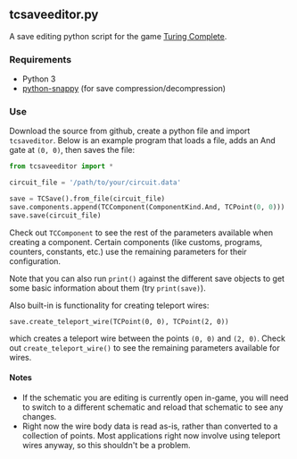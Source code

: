 
## tcsaveeditor.py
A save editing python script for the game [Turing Complete](https://store.steampowered.com/app/1444480/Turing_Complete/).

### Requirements
- Python 3
- [python-snappy](https://pypi.org/project/python-snappy/) (for save compression/decompression)

### Use
Download the source from github, create a python file and import `tcsaveditor`. Below is an example program that loads a file, adds an And gate at `(0, 0)`, then saves the file:
```python
from tcsaveeditor import *

circuit_file = '/path/to/your/circuit.data'

save = TCSave().from_file(circuit_file)
save.components.append(TCComponent(ComponentKind.And, TCPoint(0, 0)))
save.save(circuit_file)
```
Check out `TCComponent` to see the rest of the parameters available when creating a component. Certain components (like customs, programs, counters, constants, etc.) use the remaining parameters for their configuration.

Note that you can also run `print()` against the different save objects to get some basic information about them (try `print(save)`).

Also built-in is functionality for creating teleport wires:
```
save.create_teleport_wire(TCPoint(0, 0), TCPoint(2, 0))
```
which creates a teleport wire between the points `(0, 0)` and `(2, 0)`. Check out `create_teleport_wire()` to see the remaining parameters available for wires.

#### Notes
- If the schematic you are editing is currently open in-game, you will need to switch to a different schematic and reload that schematic to see any changes.
- Right now the wire body data is read as-is, rather than converted to a collection of points. Most applications right now involve using teleport wires anyway, so this shouldn\'t be a problem.
